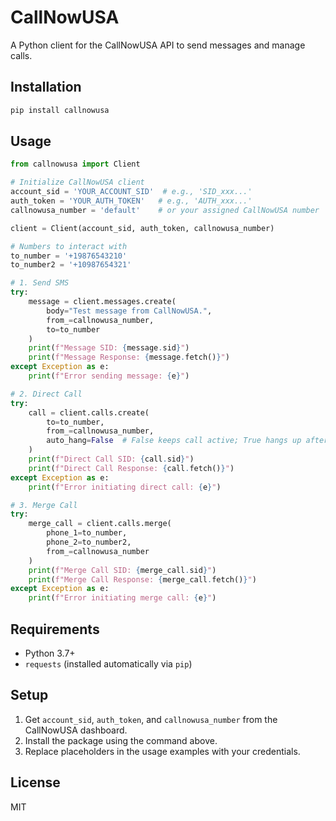 # CallNowUSA
A Python client for the CallNowUSA API to send messages and manage calls.

## Installation
```bash
pip install callnowusa
```

## Usage
```python
from callnowusa import Client

# Initialize CallNowUSA client
account_sid = 'YOUR_ACCOUNT_SID'  # e.g., 'SID_xxx...'
auth_token = 'YOUR_AUTH_TOKEN'   # e.g., 'AUTH_xxx...'
callnowusa_number = 'default'    # or your assigned CallNowUSA number

client = Client(account_sid, auth_token, callnowusa_number)

# Numbers to interact with
to_number = '+19876543210'
to_number2 = '+10987654321'

# 1. Send SMS
try:
    message = client.messages.create(
        body="Test message from CallNowUSA.",
        from_=callnowusa_number,
        to=to_number
    )
    print(f"Message SID: {message.sid}")
    print(f"Message Response: {message.fetch()}")
except Exception as e:
    print(f"Error sending message: {e}")

# 2. Direct Call
try:
    call = client.calls.create(
        to=to_number,
        from_=callnowusa_number,
        auto_hang=False  # False keeps call active; True hangs up after connect
    )
    print(f"Direct Call SID: {call.sid}")
    print(f"Direct Call Response: {call.fetch()}")
except Exception as e:
    print(f"Error initiating direct call: {e}")

# 3. Merge Call
try:
    merge_call = client.calls.merge(
        phone_1=to_number,
        phone_2=to_number2,
        from_=callnowusa_number
    )
    print(f"Merge Call SID: {merge_call.sid}")
    print(f"Merge Call Response: {merge_call.fetch()}")
except Exception as e:
    print(f"Error initiating merge call: {e}")
```

## Requirements
- Python 3.7+
- `requests` (installed automatically via `pip`)

## Setup
1. Get `account_sid`, `auth_token`, and `callnowusa_number` from the CallNowUSA dashboard.
2. Install the package using the command above.
3. Replace placeholders in the usage examples with your credentials.

## License
MIT
